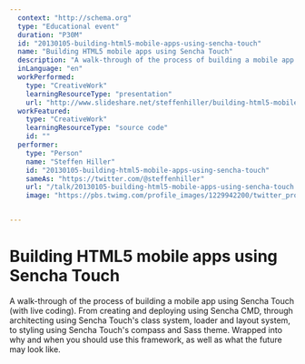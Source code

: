 ```yaml
---
  context: "http://schema.org"
  type: "Educational event"
  duration: "P30M"
  id: "20130105-building-html5-mobile-apps-using-sencha-touch"
  name: "Building HTML5 mobile apps using Sencha Touch"
  description: "A walk-through of the process of building a mobile app using Sencha Touch (with live coding). From creating and deploying using Sencha CMD, through architecting using Sencha Touch's class system, loader and layout system, to styling using Sencha Touch's compass and Sass theme. Wrapped into why and when you should use this framework, as well as what the future may look like."
  inLanguage: "en"
  workPerformed: 
    type: "CreativeWork"
    learningResourceType: "presentation"
    url: "http://www.slideshare.net/steffenhiller/building-html5-mobile-apps-with-sencha-touch"
  workFeatured: 
    type: "CreativeWork"
    learningResourceType: "source code"
    id: ""
  performer: 
    type: "Person"
    name: "Steffen Hiller"
    id: "20130105-building-html5-mobile-apps-using-sencha-touch"
    sameAs: "https://twitter.com/@steffenhiller"
    url: "/talk/20130105-building-html5-mobile-apps-using-sencha-touch.html"
    image: "https://pbs.twimg.com/profile_images/1229942200/twitter_profile.jpg"


---
```

# Building HTML5 mobile apps using Sencha Touch

A walk-through of the process of building a mobile app using Sencha Touch (with live coding). From creating and deploying using Sencha CMD, through architecting using Sencha Touch's class system, loader and layout system, to styling using Sencha Touch's compass and Sass theme. Wrapped into why and when you should use this framework, as well as what the future may look like.